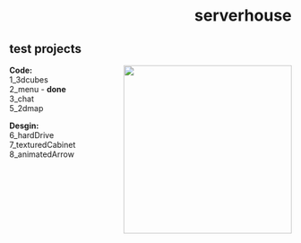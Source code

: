 
<h1 align="right">serverhouse</h1>

## test projects
<img align="right" width="300"  src="https://raw.githubusercontent.com/pmpu/serverhouse/master/other/images/roles.jpg">

<b>Code:</b><br>
  1_3dcubes<br>
  2_menu - <b>done</b><br>
  3_chat<br>
  5_2dmap

<b>Desgin:</b><br>
  6_hardDrive<br>
  7_texturedCabinet<br>
  8_animatedArrow<br>




